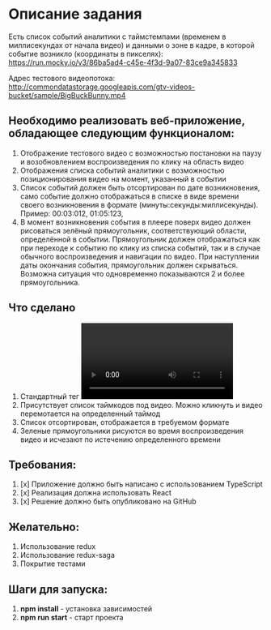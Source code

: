 # Описание задания 

Есть список событий аналитики с таймстемпами (временем в миллисекундах от начала видео) и данными о зоне в кадре, в которой событие возникло (координаты в пикселях):
https://run.mocky.io/v3/86ba5ad4-c45e-4f3d-9a07-83ce9a345833

Адрес тестового видеопотока:
http://commondatastorage.googleapis.com/gtv-videos-bucket/sample/BigBuckBunny.mp4

## Необходимо реализовать веб-приложение, обладающее следующим функционалом:
1. Отображение тестового видео с возможностью постановки на паузу и возобновлением воспроизведения по клику на область видео
2. Отображения списка событий аналитики с возможностью позиционирования видео на момент, указанный в событии
3. Список событий должен быть отсортирован по дате возникновения, само событие должно отображаться в списке в виде времени своего возникновения в формате (минуты:секунды:миллисекунды). Пример: 00:03:012, 01:05:123,
4. В момент возникновения события в плеере поверх видео должен рисоваться зелёный прямоугольник, соответствующий области, определённой в событии. Прямоугольник должен отображаться как при переходе к событию по клику из списка событий, так и в случае обычного воспроизведения и навигации по видео. При наступлении даты окончания события, прямоугольник должен скрываться. Возможна ситуация что одновременно показываются 2 и более прямоугольника.

## Что сделано
1. Стандартный тег <video> позволяет использовать этот функционал из коробки 
2. Присутствует список таймкодов под видео. Можно кликнуть и видео перемотается на определенный таймод
3. Список отсортирован, отображается в требуемом формате
4. Зеленые прямоугольники рисуются во время воспроизведения видео и исчезают по истечению определенного времени

## Требования:
1. [x] Приложение должно быть написано с использованием TypeScript
2. [x] Реализация должна использовать React
3. [x] Решение должно быть опубликовано на GitHub

## Желательно:
1. Использование redux
2. Использование redux-saga
3. Покрытие тестами


## Шаги для запуска:

1. <b>npm install</b> - установка зависимостей
2. <b>npm run start</b> - старт проекта
